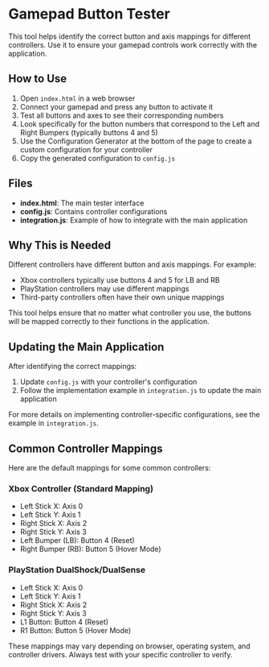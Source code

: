 # Gamepad Button Tester

This tool helps identify the correct button and axis mappings for different controllers. Use it to ensure your gamepad controls work correctly with the application.

## How to Use

1. Open `index.html` in a web browser
2. Connect your gamepad and press any button to activate it
3. Test all buttons and axes to see their corresponding numbers
4. Look specifically for the button numbers that correspond to the Left and Right Bumpers (typically buttons 4 and 5)
5. Use the Configuration Generator at the bottom of the page to create a custom configuration for your controller
6. Copy the generated configuration to `config.js`

## Files

- **index.html**: The main tester interface
- **config.js**: Contains controller configurations
- **integration.js**: Example of how to integrate with the main application

## Why This is Needed

Different controllers have different button and axis mappings. For example:

- Xbox controllers typically use buttons 4 and 5 for LB and RB
- PlayStation controllers may use different mappings
- Third-party controllers often have their own unique mappings

This tool helps ensure that no matter what controller you use, the buttons will be mapped correctly to their functions in the application.

## Updating the Main Application

After identifying the correct mappings:

1. Update `config.js` with your controller's configuration
2. Follow the implementation example in `integration.js` to update the main application

For more details on implementing controller-specific configurations, see the example in `integration.js`.

## Common Controller Mappings

Here are the default mappings for some common controllers:

### Xbox Controller (Standard Mapping)
- Left Stick X: Axis 0
- Left Stick Y: Axis 1
- Right Stick X: Axis 2
- Right Stick Y: Axis 3
- Left Bumper (LB): Button 4 (Reset)
- Right Bumper (RB): Button 5 (Hover Mode)

### PlayStation DualShock/DualSense
- Left Stick X: Axis 0
- Left Stick Y: Axis 1
- Right Stick X: Axis 2
- Right Stick Y: Axis 3
- L1 Button: Button 4 (Reset)
- R1 Button: Button 5 (Hover Mode)

These mappings may vary depending on browser, operating system, and controller drivers. Always test with your specific controller to verify. 